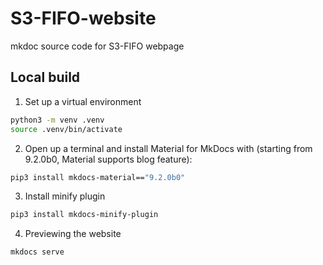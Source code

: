 # S3-FIFO-website
mkdoc source code for S3-FIFO webpage

## Local build
1. Set up a virtual environment
```bash
python3 -m venv .venv
source .venv/bin/activate
```

2. Open up a terminal and install Material for MkDocs with (starting from 9.2.0b0, Material supports blog feature):
```bash
pip3 install mkdocs-material=="9.2.0b0"
```

3. Install minify plugin
```bash
pip3 install mkdocs-minify-plugin
```

4. Previewing the website
```bash
mkdocs serve
```